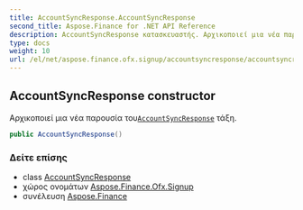 ```yaml
---
title: AccountSyncResponse.AccountSyncResponse
second_title: Aspose.Finance for .NET API Reference
description: AccountSyncResponse κατασκευαστής. Αρχικοποιεί μια νέα παρουσία τουAccountSyncResponse τάξη.
type: docs
weight: 10
url: /el/net/aspose.finance.ofx.signup/accountsyncresponse/accountsyncresponse/
---
```

## AccountSyncResponse constructor

Αρχικοποιεί μια νέα παρουσία του[`AccountSyncResponse`](../) τάξη.

```csharp
public AccountSyncResponse()
```

### Δείτε επίσης

* class [AccountSyncResponse](../)
* χώρος ονομάτων [Aspose.Finance.Ofx.Signup](../../accountsyncresponse/)
* συνέλευση [Aspose.Finance](../../../)


